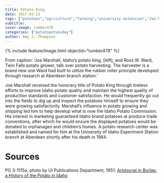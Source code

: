 ```yaml
---
title: Potato King
date: 2017-03-21
tags: ["potatoes","agriculture","farming","university extension","Joe Marshall"]
subtitle: 
cover-image: lumber478
categories: ["potatopotuesday"]
author: Amy J. Thompson
---
```


{% include feature/image.html objectid="lumber478" %}

From caption: ‘Joe Marshall, Idaho’s potato king, [left], and Ross W. Ward, Twin Falls potato grower, talk over potato harvesting. The harvester is a brand new one Ward had built to utilize the rubber roller principle developed through research at Aberdeen branch station.’

Joe Marshall received the honorary title of Potato King through tireless efforts to improve Idaho potato quality and maintain the highest quality of production standards and customer satisfaction. He would frequently go out into the fields to dig up and inspect the potatoes himself to ensure they were growing satisfactorily. Marshall’s influence in potato growing and shipping led him to help develop what is now the Idaho Potato Commission. His interest in marketing guaranteed Idaho brand potatoes at produce trade conventions, after which he would ensure the displayed potatoes would be donated to orphanages and children’s homes. A potato research center was established and named for him at the University of Idaho Experiment Station branch at Aberdeen shortly after his death in 1964.

# Sources

PG 3-1115a, photo by UI Publications Department, 1951; [Aristocrat in Burlap, a History of the Potato in Idaho](https://idahopotato.com/aristocrat-in-burlap/online/27)